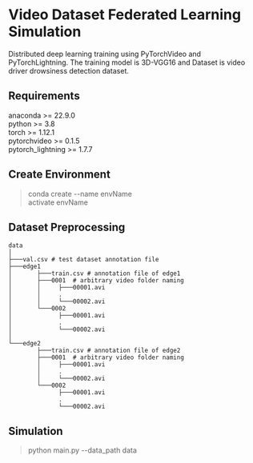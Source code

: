 # Video Dataset Federated Learning Simulation

Distributed deep learning training using PyTorchVideo and PyTorchLightning.
The training model is 3D-VGG16 and Dataset is video driver drowsiness detection dataset.
## Requirements
anaconda >= 22.9.0  
python >= 3.8  
torch >= 1.12.1  
pytorchvideo >= 0.1.5  
pytorch_lightning >= 1.7.7  

## Create Environment
> conda create --name envName  
> activate envName

## Dataset Preprocessing
```
data  
│
├───val.csv # test dataset annotation file
├───edge1
│       ├───train.csv # annotation file of edge1
│       ├───0001  # arbitrary video folder naming
│       │     ├───00001.avi
│       │     .
│       │     └───00002.avi
│       └───0002
│             ├───00001.avi
│             .
│             └───00002.avi
│
└───edge2
        ├───train.csv # annotation file of edge2
        ├───0001  # arbitrary video folder naming
        │     ├───00001.avi
        │     .
        │     └───00002.avi
        └───0002
              ├───00001.avi
              .
              └───00002.avi
```
## Simulation
> python main.py --data_path data
